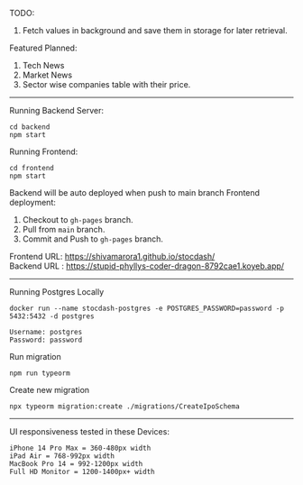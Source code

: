 TODO:
1. Fetch values in background and save them in storage for later retrieval.

Featured Planned:
1. Tech News
2. Market News
3. Sector wise companies table with their price.

---

Running Backend Server:

```
cd backend
npm start
```

Running Frontend:

```
cd frontend
npm start
```

Backend will be auto deployed when push to main branch
Frontend deployment:

1. Checkout to `gh-pages` branch.
2. Pull from `main` branch.
3. Commit and Push to `gh-pages` branch.

Frontend URL: https://shivamarora1.github.io/stocdash/<br>
Backend URL : https://stupid-phyllys-coder-dragon-8792cae1.koyeb.app/


------
Running Postgres Locally
```
docker run --name stocdash-postgres -e POSTGRES_PASSWORD=password -p 5432:5432 -d postgres

Username: postgres
Password: password
```

Run migration
```
npm run typeorm
```

Create new migration
```
npx typeorm migration:create ./migrations/CreateIpoSchema
```

-----
UI responsiveness tested in these Devices:
```
iPhone 14 Pro Max = 360-480px width
iPad Air = 768-992px width
MacBook Pro 14 = 992-1200px width	
Full HD Monitor = 1200-1400px+ width
```